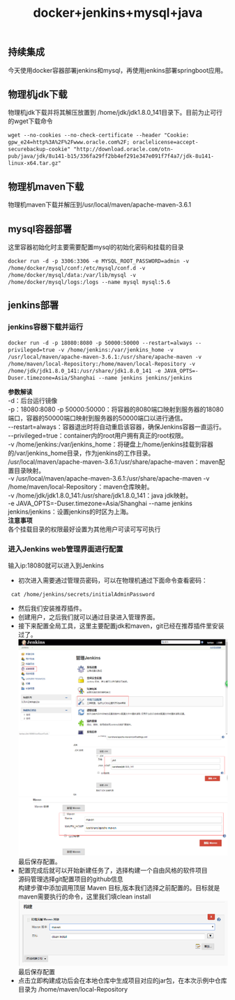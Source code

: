 ﻿---
layout: post
title: docker+jenkins+mysql+java
tags:
- io
categories: server
description: docker+jenkins+mysql+java
---
## 持续集成
今天使用docker容器部署jenkins和mysql，再使用jenkins部署springboot应用。  
<!-- more -->

## 物理机jdk下载  
物理机jdk下载并将其解压放置到 /home/jdk/jdk1.8.0_141目录下。目前为止可行的wget下载命令  
```
wget --no-cookies --no-check-certificate --header "Cookie: gpw_e24=http%3A%2F%2Fwww.oracle.com%2F; oraclelicense=accept-securebackup-cookie" "http://download.oracle.com/otn-pub/java/jdk/8u141-b15/336fa29ff2bb4ef291e347e091f7f4a7/jdk-8u141-linux-x64.tar.gz"
```  
## 物理机maven下载
物理机maven下载并解压到/usr/local/maven/apache-maven-3.6.1  
## mysql容器部署  
这里容器初始化时主要需要配置mysql的初始化密码和挂载的目录  
```
docker run -d -p 3306:3306 -e MYSQL_ROOT_PASSWORD=admin -v /home/docker/mysql/conf:/etc/mysql/conf.d -v /home/docker/mysql/data:/var/lib/mysql -v /home/docker/mysql/logs:/logs --name mysql mysql:5.6
```
## jenkins部署   
### jenkins容器下载并运行  
```
docker run -d -p 18080:8080 -p 50000:50000 --restart=always --privileged=true -v /home/jenkins:/var/jenkins_home -v  /usr/local/maven/apache-maven-3.6.1:/usr/share/apache-maven -v /home/maven/local-Repository:/home/maven/local-Repository -v  /home/jdk/jdk1.8.0_141:/usr/share/jdk1.8.0_141 -e JAVA_OPTS=-Duser.timezone=Asia/Shanghai --name jenkins jenkins/jenkins
```  
**参数解读**  
-d：后台运行镜像  
-p：18080:8080 -p 50000:50000：将容器的8080端口映射到服务器的18080端口，容器的50000端口映射到服务器的50000端口以进行通信。  
--restart=always：容器退出时将自动重启该容器，确保Jenkins容器一直运行。  
--privileged=true：container内的root用户拥有真正的root权限。  
-v /home/jenkins:/var/jenkins_home：将硬盘上/home/jenkins挂载到容器的/var/jenkins_home目录，作为jenkins的工作目录。  
/usr/local/maven/apache-maven-3.6.1:/usr/share/apache-maven：maven配置目录映射。  
-v /usr/local/maven/apache-maven-3.6.1:/usr/share/apache-maven -v /home/maven/local-Repository：maven仓库映射。  
-v /home/jdk/jdk1.8.0_141:/usr/share/jdk1.8.0_141：java jdk映射。  
-e JAVA_OPTS=-Duser.timezone=Asia/Shanghai --name jenkins jenkins/jenkins：设置jenkins的时区为上海。  
**注意事项**  
各个挂载目录的权限最好设置为其他用户可读可写可执行  
### 进入Jenkins web管理界面进行配置  
输入ip:18080就可以进入到Jenkins  
- 初次进入需要通过管理员密码，可以在物理机通过下面命令查看密码：  
```
 cat /home/jenkins/secrets/initialAdminPassword
```  
- 然后我们安装推荐插件。  
- 创建用户，之后我们就可以通过目录进入管理界面。  
- 接下来配置全局工具，这里主要配置jdk和maven，git已经在推荐插件里安装过了。  
![全局配置](\assets\img\docker_jenkins_1.png)  
![全局配置](\assets\img\docker_jenkins_2.png)  
![全局配置](\assets\img\docker_jenkins_3.png)  
最后保存配置。  
- 配置完成后就可以开始新建任务了，选择构建一个自由风格的软件项目  
源码管理选择git配置项目的github信息  
构建步骤中添加调用顶层 Maven 目标,版本我们选择之前配置的。目标就是maven需要执行的命令，这里我们填clean install  
![maven配置](\assets\img\docker_jenkins_4.png)  
最后保存配置
- 点击立即构建成功后会在本地仓库中生成项目对应的jar包，在本次示例中仓库目录为
/home/maven/local-Repository







